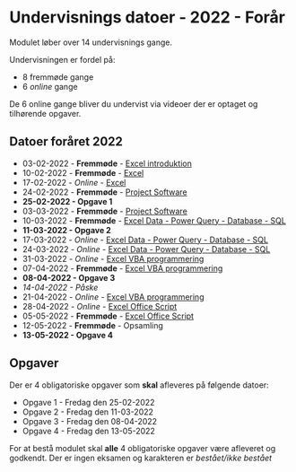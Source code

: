 # Undervisnings datoer - 2022 - Forår
Modulet løber over 14 undervisnings gange.

Undervisningen er fordel på:

- 8 fremmøde gange
- 6 *online* gange

De 6 online gange bliver du undervist via videoer der er optaget og tilhørende opgaver.

## Datoer foråret 2022

- 03-02-2022 - **Fremmøde** - [Excel introduktion](../excel/README.md)
- 10-02-2022 - **Fremmøde** - [Excel](../excel/README.md)
- 17-02-2022 - *Online* - [Excel](../excel/online.md)
- 24-02-2022 - **Fremmøde** - [Project Software](../project/project.md)
- **25-02-2022 - Opgave 1**
- 03-03-2022 - **Fremmøde** - [Project Software](../project/project.md)
- 10-03-2022 - **Fremmøde** - [Excel Data - Power Query - Database - SQL](../databaser/README.md)
- **11-03-2022 - Opgave 2**
- 17-03-2022 - *Online* - [Excel Data - Power Query - Database - SQL](../databaser/README.md)
- 24-03-2022 - *Online* - [Excel Data - Power Query - Database - SQL](../databaser/README.md)
- 31-03-2022 - *Online* - [Excel VBA programmering](../vba/README.md)
- 07-04-2022 - **Fremmøde** - [Excel VBA programmering](../vba/README.md)
- **08-04-2022 - Opgave 3**
- *14-04-2022 - Påske*
- 21-04-2022 - *Online* - [Excel VBA programmering](../vba/README.md)
- 28-04-2022 - *Online* - [Excel Office Script](../officescripts/README.md)
- 05-05-2022 - **Fremmøde** - [Excel Office Script](../officescripts/README.md)
- 12-05-2022 - **Fremmøde** - Opsamling
- **13-05-2022 - Opgave 4**

## Opgaver
Der er 4 obligatoriske opgaver som **skal** afleveres på følgende datoer:

- Opgave 1 - Fredag den 25-02-2022
- Opgave 2 - Fredag den 11-03-2022
- Opgave 3 - Fredag den 08-04-2022
- Opgave 4 - Fredag den 13-05-2022

For at bestå modulet skal **alle** 4 obligatoriske opgaver være afleveret og godkendt. Der er ingen eksamen og karakteren er *bestået/ikke bestået*
